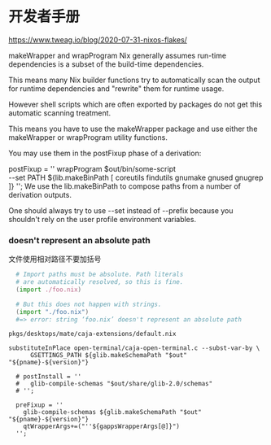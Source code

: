 # 开发者手册

https://www.tweag.io/blog/2020-07-31-nixos-flakes/

makeWrapper and wrapProgram
Nix generally assumes run-time dependencies is a subset of the build-time dependencies.

This means many Nix builder functions try to automatically scan the output for runtime dependencies and "rewrite" them for runtime usage.

However shell scripts which are often exported by packages do not get this automatic scanning treatment.

This means you have to use the makeWrapper package and use either the makeWrapper or wrapProgram utility functions.

You may use them in the postFixup phase of a derivation:

postFixup = ''
  wrapProgram $out/bin/some-script \
    --set PATH ${lib.makeBinPath [
      coreutils
      findutils
      gnumake
      gnused
      gnugrep
    ]}
'';
We use the lib.makeBinPath to compose paths from a number of derivation outputs.

One should always try to use --set instead of --prefix because you shouldn't rely on the user profile environment variables.


### doesn't represent an absolute path
文件使用相对路径不要加括号

```nix
  # Import paths must be absolute. Path literals
  # are automatically resolved, so this is fine.
  (import ./foo.nix)

  # But this does not happen with strings.
  (import "./foo.nix")
  #=> error: string ‘foo.nix’ doesn't represent an absolute path
```


```
pkgs/desktops/mate/caja-extensions/default.nix

substituteInPlace open-terminal/caja-open-terminal.c --subst-var-by \
      GSETTINGS_PATH ${glib.makeSchemaPath "$out" "${pname}-${version}"}
```
```
  # postInstall = ''
  #   glib-compile-schemas "$out/share/glib-2.0/schemas"
  # '';

  preFixup = ''
    glib-compile-schemas ${glib.makeSchemaPath "$out" "${pname}-${version}"}
    qtWrapperArgs+=("''${gappsWrapperArgs[@]}")
  '';
```
